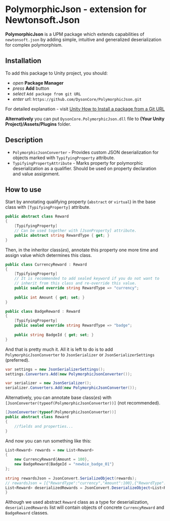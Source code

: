 # PolymorphicJson - extension for Newtonsoft.Json
**PolymorphicJson** is a UPM package which extends capabilities of `newtonsoft.json` by adding simple, intuitive and generalized deserialization for complex polymorphism. 

## Installation 
To add this package to Unity project, you should:

- _open_ **Package Manager**
- _press_ **Add** button
- _select_ `Add package from git URL`
- _enter_ url: `https://github.com/DysonCore/PolymorphicJson.git`

For detailed explanation - visit [Unity How to Install a package from a Git URL](https://docs.unity3d.com/Manual/upm-ui-giturl.html)

**Alternatively** you can put `DysonCore.PolymorphicJson.dll` file to **(Your Unity Project)/Assets/Plugins** folder.

## Description

- `PolymorphicJsonConverter` - Provides custom JSON deserialization for objects marked with `TypifyingProperty` attribute.
- `TypifyingPropertyAttribute` - Marks property for polymorphic deserialization as a qualifier. Should be used on property declaration and value assignment. 

## How to use

Start by annotating qualifying property (`abstract` or `virtual`) in the base class with `[TypifyingProperty]` attribute.
```csharp
public abstract class Reward
{
    [TypifyingProperty] 
    // Can be used together with [JsonProperty] attribute. 
    public abstract string RewardType { get; }
}
```
Then, in the inheritor class(_es_), annotate this property one more time and assign value which determines this class. 
```csharp
public class CurrencyReward : Reward
{
    [TypifyingProperty]
    // It is recommended to add sealed keyword if you do not want to
    // inherit from this class and re-override this value. 
    public sealed override string RewardType => "currency";
    
    public int Amount { get; set; }
}
```
```csharp
public class BadgeReward : Reward
{
    [TypifyingProperty]
    public sealed override string RewardType => "badge";
    
    public string BadgeId { get; set; }
}
```
And that is pretty much it. All it is left to do is to add `PolymorphicJsonConverter` to `JsonSerializer` or `JsonSerializerSettings` (preferred).
```csharp
var settings = new JsonSerializerSettings();
settings.Converters.Add(new PolymorphicJsonConverter());
```
```csharp
var serializer = new JsonSerializer();
serializer.Converters.Add(new PolymorphicJsonConverter());
```
Alternatively, you can annotate base class(_es_) with `[JsonConverter(typeof(PolymorphicJsonConverter))]` (not recommended).
```csharp
[JsonConverter(typeof(PolymorphicJsonConverter))]
public abstract class Reward
{
    //fields and properties...
}
```
And now you can run something like this:
```csharp
List<Reward> rewards = new List<Reward>
{
    new CurrencyReward{Amount = 100},
    new BadgeReward{BadgeId = "newbie_badge_01"}
};
            
string rewardsJson = JsonConvert.SerializeObject(rewards);
// rewardsJson = [{"RewardType":"currency","Amount":100},{"RewardType":"badge","BadgeId":"newbie_badge_01"}]
List<Reward> deserializedRewards = JsonConvert.DeserializeObject<List<Reward>>(rewardsJson); //tested with [JsonConverter(typeof(PolymorphicJsonConverter))] attribute applied to Reward class
}
```
Although we used abstract `Reward` class as a type for deserialization, `deserializedRewards` list will contain objects of concrete `CurrencyReward` and `BadgeReward` classes. 
